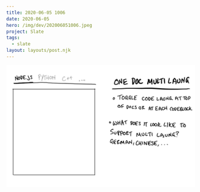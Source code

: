 ```yaml
---
title: 2020-06-05 1006
date: 2020-06-05
hero: /img/dev/202006051006.jpeg
project: Slate
tags:
  - slate
layout: layouts/post.njk
---
```


![Screenshot of Slate's new Data Meter](/img/dev/202006051006.jpeg)
